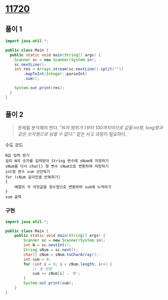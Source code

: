# [11720](https://www.acmicpc.net/problem/11720)

## 풀이 1

```java
import java.util.*;

public class Main {
  public static void main(String[] args) {
    Scanner sc = new Scanner(System.in);
    sc.nextLine();
    int res = Arrays.stream(sc.nextLine().split(""))
        .mapToInt(Integer::parseInt)
        .sum();

    System.out.print(res);
  }
}
```

## 풀이 2

> 문제를 분석해야 한다. "_N의 범위가 1부터 100까지이므로 값을 int형, long형과 같은 숫자형으로 담을 수 없다._" 같은 사고 과정이 필요하다.

수도 코드

```
N값 입력 받기
길이 N의 숫자를 입력받아 String 변수에 sNum에 저장하기
sNum을 다시 char[] 형 변수 cNum으로 변환하여 저장하기
int형 변수 sum 선언하기
for (cNum 길이만큼 반복하기)
{
    배열의 각 자릿값을 정수형으로 변환하며 sum에 누적하기
}
sum 출력
```

### 구현

```java
import java.util.*;

public class Main {
    public static void main(String[] args) {
        Scanner sc = new Scanner(System.in);
        int N = sc.nextInt();
        String sNum = sc.next();
        char[] cNum = sNum.toCharArray();
        int sum = 0;
        for (int i = 0; i < cNum.length; i++) {
            // 형 변환
            sum += cNum[i] - '0';
        }
        System.out.print(sum);
    }
}
```